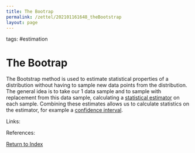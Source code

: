 ```yaml
---
title: The Bootrap
permalink: /zettel/202101161648_theBootstrap
layout: page
---
```

tags: #estimation

# The Bootrap

The Bootstrap method is used to estimate statistical properties of a distribution without having to sample new data points from the distribution. The 
general idea is to take our 1 data sample and to sample with replacement from this data sample, calculating a [statistical estimator](202012241539_estimatorDefinition) 
on each sample. Combining these estimates allows us to calculate statistics on the estimator, for example a [confidence interval](TODOs).

Links: 

References: 

[Return to Index](index)